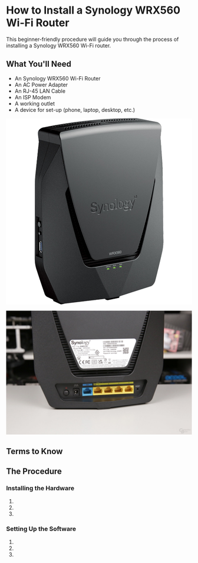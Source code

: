 # How to Install a Synology WRX560 Wi-Fi Router

This beginner-friendly procedure will guide you through the process of installing a Synology WRX560 Wi-Fi router. 

## What You'll Need 

- An Synology WRX560 Wi-Fi Router
- An AC Power Adapter
- An RJ-45 LAN Cable
- An ISP Modem
- A working outlet 
- A device for set-up (phone, laptop, desktop, etc.)

![Front side of a Synology WRX560](./../johnsona/assets/images/synology_wrx560_dual_band_wi_fi_6_1733036.jpg)

![Back side of a Synology WRX560](./../johnsona/assets/images/7-1080.edc11c9a.jpg)

## Terms to Know

## The Procedure 

### Installing the Hardware

1. 
2. 
3. 

### Setting Up the Software

1. 
2. 
3. 